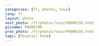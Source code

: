 ```yaml
---
categories: [fr, photos, tous]
lang: fr
layout: photo
next_photo: /fr/photos/tous/P0000191.html
picname: P0000190
prev_photo: /fr/photos/tous/P0000193.html
tags: [Ponytail Palm]
---
```

